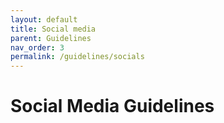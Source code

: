 ```yaml
---
layout: default
title: Social media
parent: Guidelines
nav_order: 3
permalink: /guidelines/socials
---
```


# Social Media Guidelines
